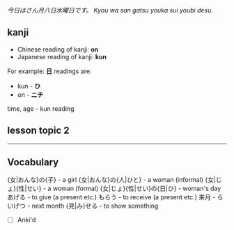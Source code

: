 *今日はさん月八日水曜日です。*
*Kyou wa san gatsu youka sui youbi desu.*

## kanji
- Chinese reading of kanji: **on**
- Japanese reading of kanji: **kun**

For example: **日** readings are:
- kun - **ひ**
- on - **ニチ**

time, age - kun reading

## lesson topic 2


---

## Vocabulary
{女|おんな}の{子} - a girl
{女|おんな}の{人|ひと} - a woman (informal)
{女|じょ}{性|せい} - a woman (formal)
{女|じょ}{性|せい}の{日|ひ} - woman's day
あげる - to give (a present etc.)
もらう - to receive (a present etc.)
来月 - らいげつ - next month
{見|み}せる - to show something
- [ ] Anki'd





